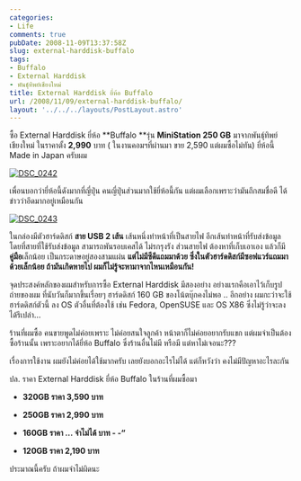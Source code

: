 ```yaml
---
categories:
- Life
comments: true
pubDate: 2008-11-09T13:37:58Z
slug: external-harddisk-buffalo
tags:
- Buffalo
- External Harddisk
- พันธุ์ทิพย์เชียงใหม่
title: External Harddisk ยี่ห้อ Buffalo
url: /2008/11/09/external-harddisk-buffalo/
layout: '../../../layouts/PostLayout.astro'
---
```


ซื้อ External Harddisk ยี่ห้อ **Buffalo **รุ่น **MiniStation 250 GB** มาจากพันธุ์ทิพย์เชียงใหม่ ในราคาตั้ง **2,990** บาท ( ในงานคอมฯที่ผ่านมา ขาย 2,590 แต่ผมซื้อไม่ทัน) ยี่ห้อนี้ Made in Japan ครับผม



[![DSC_0242](https://armno.in.th/wp-content/uploads/2008/11/dsc-0242-thumb.jpg)](https://armno.in.th/wp-content/uploads/2008/11/dsc-0242.jpg)



เพื่อนบอกว่ายี่ห้อนี้ดังมากที่ญี่ปุ่น คนญี่ปุ่นส่วนมากใช้ยี่ห้อนี้กัน แต่ผมเลือกเพราะว่ามันถึกสมชื่อดี ได้ข่าวว่าอึดมากอยู่เหมือนกัน



[![DSC_0243](https://armno.in.th/wp-content/uploads/2008/11/dsc-0243-thumb.jpg)](https://armno.in.th/wp-content/uploads/2008/11/dsc-0243.jpg)



ในกล่องมีตัวฮาร์ดดิสก์ **สาย USB 2 เส้น** เส้นหนึ่งทำหน้าที่เป็นสายไฟ อีกเส้นทำหน้าที่รับส่งข้อมูล โดยที่สายที่ใช้รับส่งข้อมูล สามารถพันรอบเคสได้ ไม่รกรุงรัง ส่วนสายไฟ ต้องหาที่เก็บเอาเอง แล้วก็มี**คู่มือ**เล็กน้อย เป็นกระดาษอยู่สองสามแผ่น **แต่ไม่มีซีดีแถมมาด้วย ซึ่งในตัวฮาร์ดดิสก์มีซอฟแวร์แถมมาด้วยเล็กน้อย ถ้ามันเกิดหายไป ผมก็ไม่รู้จะหามาจากไหนเหมือนกัน!**



จุดประสงค์หลักของผมสำหรับการซื้อ External Harddisk มีสองอย่าง อย่างแรกคือเอาไว้เก็บรูปถ่ายของผม ที่นับวันก็มากขึ้นเรื่อยๆ ฮาร์ดดิสก์ 160 GB ของโน้ตบุ๊กคงไม่พอ .. อีกอย่าง ผมกะว่าจะใช้ฮาร์ดดิสก์ตัวนี้ ลง OS ตัวอื่นที่ต้องใช้ เช่น Fedora, OpenSUSE และ OS X86 ซึ่งไม่รู้ว่าจะลงได้รึเปล่า…



ร้านที่ผมซื้อ คนขายพูดไม่ค่อยเพราะ ไม่ค่อยสนใจลูกค้า หน้าตาก็ไม่ค่อยอยากรับแขก แต่ผมจำเป็นต้องซื้อร้านนั้น เพราะอยากได้ยี่ห้อ Buffalo ซึ่งร้านอื่นไม่มี หรือมี แต่หาไม่เจอนะ???



เรื่องการใช้งาน ผมยังไม่ค่อยได้ใช้มากครับ เลยยังบอกอะไรไม่ได้ แต่ก็หวังว่า คงไม่มีปัญหาอะไรละกัน





ปล. ราคา External Harddisk ยี่ห้อ Buffalo ในร้านที่ผมซื้อมา




  * **320GB ราคา 3,590 บาท**

  * **250GB ราคา 2,990 บาท**

  * **160GB ราคา … จำไม่ได้ บาท - -“**

  * **120GB ราคา 2,190 บาท**


ประมาณนี้ครับ ถ้าผมจำไม่ผิดนะ
